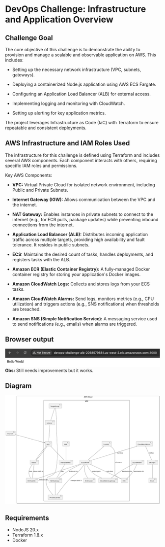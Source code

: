 # DevOps Challenge: Infrastructure and Application Overview

## Challenge Goal

The core objective of this challenge is to demonstrate the ability to provision and manage a scalable and observable application on AWS. This includes:

- Setting up the necessary network infrastructure (VPC, subnets, gateways).

- Deploying a containerized Node.js application using AWS ECS Fargate.

- Configuring an Application Load Balancer (ALB) for external access.

- Implementing logging and monitoring with CloudWatch.

- Setting up alerting for key application metrics.

The project leverages Infrastructure as Code (IaC) with Terraform to ensure repeatable and consistent deployments.

## AWS Infrastructure and IAM Roles Used
The infrastructure for this challenge is defined using Terraform and includes several AWS components. Each component interacts with others, requiring specific IAM roles and permissions.

Key AWS Components:

- **VPC:** Virtual Private Cloud for isolated network environment, including Public and Private Subnets.

- **Internet Gateway (IGW):** Allows communication between the VPC and the internet.

- **NAT Gateway:** Enables instances in private subnets to connect to the internet (e.g., for ECR pulls, package updates) while preventing inbound connections from the internet.

- **Application Load Balancer (ALB):** Distributes incoming application traffic across multiple targets, providing high availability and fault tolerance. It resides in public subnets.

- **ECS:** Maintains the desired count of tasks, handles deployments, and registers tasks with the ALB.

- **Amazon ECR (Elastic Container Registry):** A fully-managed Docker container registry for storing your application's Docker images.

- **Amazon CloudWatch Logs:** Collects and stores logs from your ECS tasks.

- **Amazon CloudWatch Alarms:** Send logs, monitors metrics (e.g., CPU utilization) and triggers actions (e.g., SNS notifications) when thresholds are breached.

- **Amazon SNS (Simple Notification Service):** A messaging service used to send notifications (e.g., emails) when alarms are triggered.

## Browser output
![Parcial Result](./img/works.png)
**Obs:** Still needs improvements but it works.

## Diagram

![Diagram](./img/diagram.png)

## Requirements
- NodeJS 20.x
- Terraform 1.8.x
- Docker
